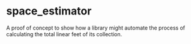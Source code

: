 # space_estimator
A proof of concept to show how a library might automate the process of calculating the total linear feet of its collection.

